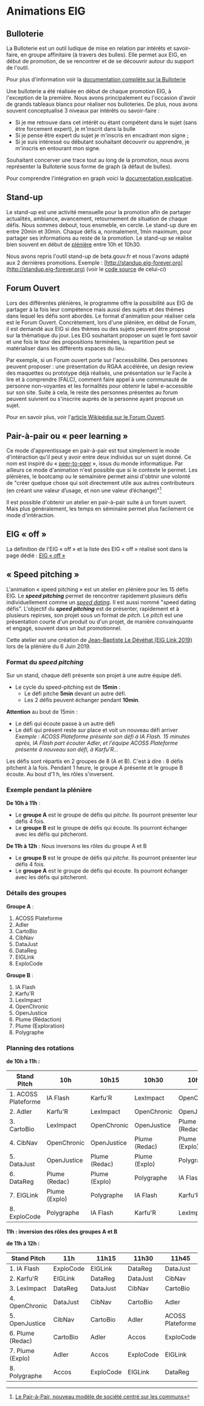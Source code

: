 # Animations EIG

## Bulloterie 

La Bulloterie est un outil ludique de mise en relation par intérêts et savoir-faire, en groupe affinitaire (à travers des bulles). Elle permet aux EIG, en début de promotion, de se rencontrer et de se découvrir autour du support de l'outil. 

Pour plus d'information voir la [documentation complète sur la Bulloterie](https://movilab.org/wiki/La_Bulloterie)

Une bulloterie a été réalisée en début de chaque promotion EIG, à l'exception de la première. Nous avons principalement eu l'occasion d'avoir de grands tableaux blancs pour réaliser nos bulloteries. De plus, nous avons souvent conceptualisé 3 niveaux par intérêts ou savoir-faire :
- Si je me retrouve dans cet intérêt ou étant compétent dans le sujet (sans être forcement expert), je m'inscrit dans la bulle
- Si je pense être expert du sujet je m'inscris en encadrant mon signe ;
- Si je suis intéressé ou débutant souhaitant découvrir ou apprendre, je m'inscris en entourant mon signe.

Souhaitant concerver une trace tout au long de la promotion, nous avons représenter la Bulloterie sous forme de graph (à défaut de bulles). 

Pour comprendre l'intégration en graph voici la [documentation explicative](https://doc.eig-forever.org/bulloterie.html).

## Stand-up

Le stand-up est une activité mensuelle pour la promotion afin de partager actualités, ambiance, avancement, retournement de situation de chaque défis. Nous sommes debout, tous ensmeble, en cercle. Le stand-up dure en entre 20min et 30min. Chaque défis a, normalement, 1min maximum, pour partager ses informations au reste de la promotion. Le stand-up se réalise bien souvent en début de [plénière](https://doc.eig-forever.org/animation.html#sessions-plenieres) entre 10h et 10h30. 

Nous avons repris l'outil stand-up de beta.gouv.fr et nous l'avons adapté aux 2 dernières promotions. Exemple : [http://standup.eig-forever.org](http://standup.eig-forever.org) (voir le [code source](https://github.com/entrepreneur-interet-general/standup) de celui-ci)

## Forum Ouvert

Lors des différentes plénières, le programme offre la possibilité aux EIG de partager à la fois leur compétence mais aussi des sujets et des thèmes dans lequel les défis sont abordés. Le format d'animation pour réaliser cela est  le Forum Ouvert. Concrètement, lors d'une plénière, en début de Forum, il est demandé aux EIG si des thèmes ou des sujets peuvent être proposé sur la thèmatique du jour. Les EIG souhaitant proposer un sujet le font savoir et une fois le tour des propositions terminées, la repartition peut se matérialiser dans les différents espaces du lieu. 

Par exemple, si un Forum ouvert porte sur l'accessibilité. Des personnes peuvent proposer : une présentation du RGAA accélérée, un design review des maquettes ou prototype déjà réalisés, une présentation sur le Facile à lire et à comprendre (FALC), comment faire appel à une communauté de personne non-voyantes et les formalités pour obtenir le label e-accessible sur son site. Suite à cela, le reste des personnes présentes au forum peuvent suivrent ou s'inscrire auprès de la personne ayant proposé un sujet. 

Pour en savoir plus, voir l'[article Wikipédia sur le Forum Ouvert](https://fr.wikipedia.org/wiki/M%C3%A9thodologie_Forum_Ouvert).

## Pair-à-pair ou « peer learning »

Ce mode d'apprentissage en pair-à-pair est tout simplement le mode d'intéraction qu'il peut y avoir entre deux individus sur un sujet donné. Ce nom est inspiré du « [peer-to-peer](https://fr.wikipedia.org/wiki/Pair_%C3%A0_pair) », issus du monde informatique. Par ailleurs ce mode d'animation n'est possible que si le contexte le permet. Les plénières, le bootcamp ou le semainière permet ainsi d'obtnir une volonté de "créer quelque chose qui soit directement utile aux autres contributeurs (en créant une valeur d’usage, et non une valeur d’échange)"[^1]

[^1]: [Le Pair-à-Pair, nouveau modèle de société centré sur les communs](http://blogfr.p2pfoundation.net/2017/06/17/pair-a-pair-nouveau-modele-de-societe-centre-communs/)

Il est possible d'obtenir un atelier en pair-à-pair suite à un forum ouvert. Mais plus généralement, les temps en séminaire permet plus facilement ce mode d'intéraction. 

## EIG « off »

La définition de l'EIG « off » et la liste des EIG « off » réalisé sont dans la page dédié : [EIG « off »](eig-off.md)

## « Speed pitching » 

L'animation « speed pitching » est un atelier en plénière pour les 15 défis EIG. Le ***speed pitching*** permet de rencontrer rapidement plusieurs défis individuellement comme un *[speed dating](https://fr.wikipedia.org/wiki/Speed_dating)*. Il est aussi nommé "speed dating défis". L'objectif du ***speed pitching*** est de présenter, rapidement et à plusieurs repirses, son projet sous un format de *pitch*. Le *pitch* est une présentation courte d'un produit ou d'un projet, de manière convainquante et engagé, souvent dans un but promotionnel.

Cette atelier est une création de [Jean-Baptiste Le Dévéhat (EIG Link 2019)](https://entrepreneur-interet-general.etalab.gouv.fr/communaute/2018/jean-baptiste-le-devehat.html) lors de la plénière du 6 Juin 2019.

### Format du *speed pitching* 

Sur un stand, chaque défi présente son projet à une autre équipe défi. 
- Le cycle du speed-pitching est de **15min** :
    - Le défi pitche **5min** devant un autre défi.
    - Les 2 défis peuvent échanger pendant **10min**.

**Attention** au bout de 15min :
- Le défi qui écoute passe à un autre défi 
- Le défi qui présent reste sur place et voit un nouveau défi arriver   
_Exemple : ACOSS Plateforme présente son défi à IA Flash. 15 minutes après, IA Flash part écouter Adler, et l'équipe ACOSS Plateforme présente à nouveau son défi, à Karfu'R..._

Les défis sont répartis en 2 groupes de 8 (A et B). C'est à dire : 8 défis pitchent à la fois. 
Pendant 1 heure, le groupe A présente et le groupe B écoute. Au bout d'1 h, les rôles s'inversent.

### Exemple pendant la plénière

**De 10h à 11h** :
- Le **groupe A** est le groupe de défis qui *pitche*. Ils pourront présenter leur défis 4 fois.
- Le **groupe B** est le groupe de défis qui écoute. Ils pourront échanger avec les défis qui pitcheront.

**De 11h à 12h** : Nous inversons les rôles du groupe A et B 
- Le **groupe B** est le groupe de défis qui *pitche*. Ils pourront présenter leur défis 4 fois.
- Le **groupe A** est le groupe de défis qui écoute. Ils pourront échanger avec les défis qui pitcheront.

### Détails des groupes

**Groupe A** : 
1. ACOSS Plateforme
2. Adler
3. CartoBio
4. CibNav
5. DataJust
6. DataReg
7. EIGLink
8. ExploCode

**Groupe B** : 
1. IA Flash
2. Karfu'R
3. LexImpact
4. OpenChronic
5. OpenJustice
6. Plume (Rédaction)
7. Plume (Exploration)
8. Polygraphe

### Planning des rotations 

**de 10h à 11h :**

| Stand Pitch | 10h | 10h15 | 10h30 | 10h45 | 
| -------- | -------- | -------- | -------- | -------- |
| 1. ACOSS Plateforme | IA Flash | Karfu'R| LexImpact | OpenChronic|
| 2. Adler | Karfu'R | LexImpact | OpenChronic |OpenJustice|
| 3. CartoBio | LexImpact | OpenChronic |OpenJustice|Plume (Redac) | 
| 4. CibNav | OpenChronic | OpenJustice |Plume (Redac) | Plume (Explo)| Polygraphe |
| 5. DataJust | OpenJustice |Plume (Redac) | Plume (Explo)| Polygraphe |
| 6. DataReg | Plume (Redac) | Plume (Explo)| Polygraphe |IA Flash |
| 7. EIGLink | Plume (Explo) |Polygraphe |IA Flash | Karfu'R|
| 8. ExploCode | Polygraphe |IA Flash | Karfu'R| LexImpact |

**11h : inversion des rôles des groupes A et B**

**de 11h à 12h :**

| Stand Pitch | 11h | 11h15 | 11h30 | 11h45 | 
| -------- | -------- | -------- | -------- | -------- |
| 1. IA Flash | ExploCode | EIGLink | DataReg | DataJust |
| 2. Karfu'R | EIGLink| DataReg| DataJust|CibNav|
| 3. LexImpact | DataReg| DataJust|CibNav| CartoBio|
| 4. OpenChronic | DataJust|CibNav| CartoBio| Adler|
| 5. OpenJustice | CibNav| CartoBio| Adler| ACOSS Plateforme|
| 6. Plume (Redac) | CartoBio| Adler| Accos| ExploCode|
| 7. Plume (Explo) | Adler| Accos| ExploCode |EIGLink |
| 8. Polygraphe | Accos| ExploCode |EIGLink |DataReg | 



